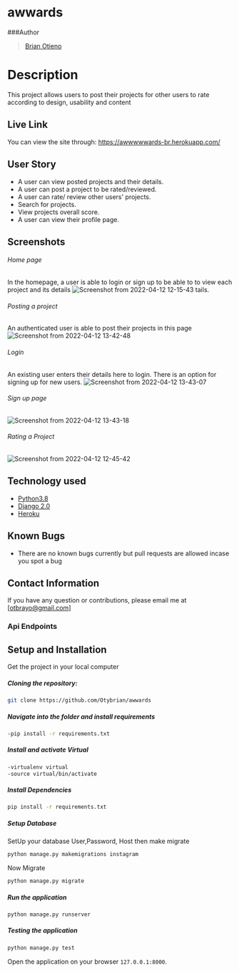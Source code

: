 # awwards

###Author 

>[Brian Otieno](https://github.com/Otybrian)  
  
# Description  
This project allows users to post their projects for other users to rate according to design, usability and content 
##  Live Link  
You can view the site through:
https://awwwwwards-br.herokuapp.com/
  

## User Story  
  
* A user can view posted projects and their details.  
* A user can post a project to be rated/reviewed. 
* A user can rate/ review other users' projects.  
* Search for projects.  
* View projects overall score.
* A user can view their profile page.  


## Screenshots 
###### Home page
 In the homepage, a user is able to login or sign up to be able to to view each project and its details ![Screenshot from 2022-04-12 12-15-43](https://user-images.githubusercontent.com/93243367/162942678-fc02bb10-a999-421e-8eed-c9cc12b71be4.png)
tails.

 
 ###### Posting a project
An authenticated user is able to post their projects in this page 
![Screenshot from 2022-04-12 13-42-48](https://user-images.githubusercontent.com/93243367/162943143-f5c03157-b902-4e10-9627-3ef55b80817d.png)



 ###### Login
An existing user enters their details here to login. There is an option for signing up for new users.
![Screenshot from 2022-04-12 13-43-07](https://user-images.githubusercontent.com/93243367/162943182-a19ac9e2-dd1f-49d7-892d-e04836c64344.png)
###### Sign up page

![Screenshot from 2022-04-12 13-43-18](https://user-images.githubusercontent.com/93243367/162943437-1f0001d6-995c-476d-8ad2-8d7beec40ead.png)





 ###### Rating a Project 
  ![Screenshot from 2022-04-12 12-45-42](https://user-images.githubusercontent.com/93243367/162942814-2c08273e-f070-47ac-bfc9-a2c4808091a2.png)

 
 
## Technology used  
  
* [Python3.8](https://www.python.org/)  
* [Django 2.0](https://docs.djangoproject.com/en/2.2/)  
* [Heroku](https://heroku.com)  
  
  
## Known Bugs  
* There are no known bugs currently but pull requests are allowed incase you spot a bug  
  
## Contact Information   
If you have any question or contributions, please email me at [otbrayo@gmail.com]  
  
  ### Api Endpoints


    
## Setup and Installation  
Get the project in your local computer  
  
##### Cloning the repository:  
 ```bash 
 git clone https://github.com/Otybrian/awwards
```
##### Navigate into the folder and install requirements  
 ```bash 
-pip install -r requirements.txt 
```
##### Install and activate Virtual  
 ```bash 
-virtualenv virtual
-source virtual/bin/activate 
```  
##### Install Dependencies  
 ```bash 
 pip install -r requirements.txt 
```  
 ##### Setup Database  
  SetUp your database User,Password, Host then make migrate  
 ```bash 
python manage.py makemigrations instagram
 ``` 
 Now Migrate  
 ```bash 
 python manage.py migrate 
```
##### Run the application  
 ```bash 
 python manage.py runserver 
``` 
##### Testing the application  
 ```bash 
 python manage.py test 
```
Open the application on your browser `127.0.0.1:8000`. 
 
